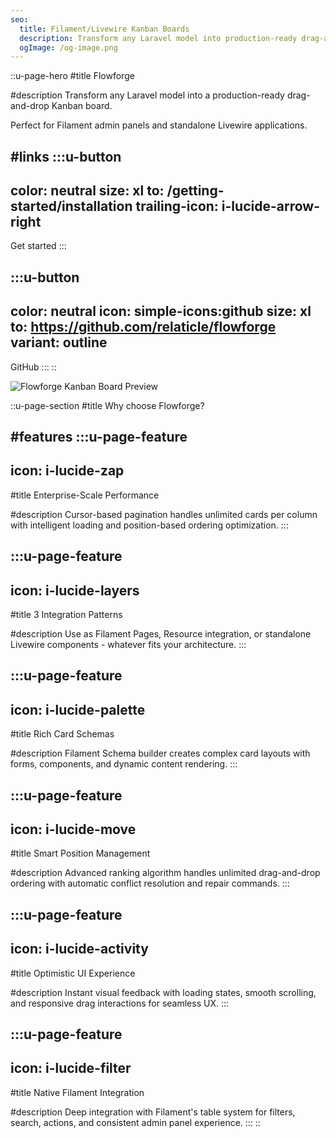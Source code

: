 ```yaml
---
seo:
  title: Filament/Livewire Kanban Boards
  description: Transform any Laravel model into production-ready drag-and-drop Kanban boards. Works with Filament admin panels and standalone Livewire applications.
  ogImage: /og-image.png
---
```


::u-page-hero
#title
Flowforge

#description
Transform any Laravel model into a production-ready drag-and-drop Kanban board.

Perfect for Filament admin panels and standalone Livewire applications.

#links
  :::u-button
  ---
  color: neutral
  size: xl
  to: /getting-started/installation
  trailing-icon: i-lucide-arrow-right
  ---
  Get started
  :::

  :::u-button
  ---
  color: neutral
  icon: simple-icons:github
  size: xl
  to: https://github.com/relaticle/flowforge
  variant: outline
  ---
  GitHub
  :::
::

<div class="text-center">
  <img src="/preview.png" alt="Flowforge Kanban Board Preview" class="mx-auto max-w-full h-auto rounded-lg shadow-lg" />
</div>

::u-page-section
#title
Why choose Flowforge?

#features
  :::u-page-feature
  ---
  icon: i-lucide-zap
  ---
  #title
  Enterprise-Scale Performance
  
  #description
  Cursor-based pagination handles unlimited cards per column with intelligent loading and position-based ordering optimization.
  :::

  :::u-page-feature
  ---
  icon: i-lucide-layers
  ---
  #title
  3 Integration Patterns
  
  #description
  Use as Filament Pages, Resource integration, or standalone Livewire components - whatever fits your architecture.
  :::

  :::u-page-feature
  ---
  icon: i-lucide-palette
  ---
  #title
  Rich Card Schemas
  
  #description
  Filament Schema builder creates complex card layouts with forms, components, and dynamic content rendering.
  :::

  :::u-page-feature
  ---
  icon: i-lucide-move
  ---
  #title
  Smart Position Management
  
  #description
  Advanced ranking algorithm handles unlimited drag-and-drop ordering with automatic conflict resolution and repair commands.
  :::

  :::u-page-feature
  ---
  icon: i-lucide-activity
  ---
  #title
  Optimistic UI Experience
  
  #description
  Instant visual feedback with loading states, smooth scrolling, and responsive drag interactions for seamless UX.
  :::

  :::u-page-feature
  ---
  icon: i-lucide-filter
  ---
  #title
  Native Filament Integration
  
  #description
  Deep integration with Filament's table system for filters, search, actions, and consistent admin panel experience.
  :::
::
